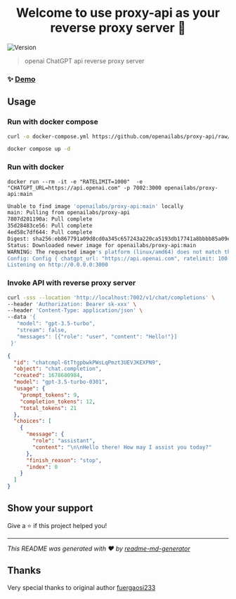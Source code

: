 <h1 align="center">Welcome to use proxy-api as your reverse proxy server 👋</h1>
<p>
  <img alt="Version" src="https://img.shields.io/badge/version-0.1.1-blue.svg?cacheSeconds=2592000" />
</p>

> openai ChatGPT api reverse proxy server

### ✨ [Demo]([chat.y1s1.host](https://proxy.y1s1.host/))

## Usage

### Run with docker compose

```bash
curl -o docker-compose.yml https://github.com/openailabs/proxy-api/raw/main/docker-compose.yml

docker compose up -d
```

### Run with docker

```
docker run --rm -it -e "RATELIMIT=1000"  -e "CHATGPT_URL=https://api.openai.com" -p 7002:3000 openailabs/proxy-api:main
```

```bash
Unable to find image 'openailabs/proxy-api:main' locally
main: Pulling from openailabs/proxy-api
7807d201190a: Pull complete 
35d28483ce56: Pull complete 
4ed58c7df644: Pull complete 
Digest: sha256:eb867791a09d8cd0a345c657243a220ca5193db17741a8bbbb85a09e3d0da1d7
Status: Downloaded newer image for openailabs/proxy-api:main
WARNING: The requested image's platform (linux/amd64) does not match the detected host platform (linux/arm64/v8) and no specific platform was requested
Config: Config { chatgpt_url: "https://api.openai.com", ratelimit: 100 }
Listening on http://0.0.0.0:3000
```

### Invoke API with reverse proxy server

```bash
curl -sss --location 'http://localhost:7002/v1/chat/completions' \
--header 'Authorization: Bearer sk-xxx' \
--header 'Content-Type: application/json' \
--data '{
   "model": "gpt-3.5-turbo",
   "stream": false,
   "messages": [{"role": "user", "content": "Hello!"}]
 }'
```

```json
{
  "id": "chatcmpl-6tTtgpbwkPWsLqPmzt3UEVJKEXPN9",
  "object": "chat.completion",
  "created": 1678680984,
  "model": "gpt-3.5-turbo-0301",
  "usage": {
    "prompt_tokens": 9,
    "completion_tokens": 12,
    "total_tokens": 21
  },
  "choices": [
    {
      "message": {
        "role": "assistant",
        "content": "\n\nHello there! How may I assist you today?"
      },
      "finish_reason": "stop",
      "index": 0
    }
  ]
}
```

## Show your support

Give a ⭐️ if this project helped you!

***
_This README was generated with ❤️ by [readme-md-generator](https://github.com/kefranabg/readme-md-generator)_

## Thanks

Very special thanks to original author [fuergaosi233](https://github.com/fuergaosi233/chatgpt-proxy-server)
